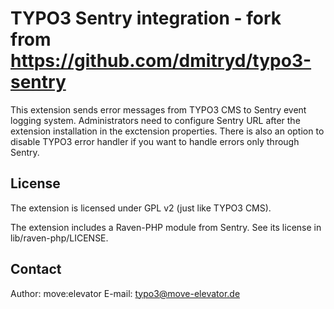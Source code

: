 # TYPO3 Sentry integration - fork from https://github.com/dmitryd/typo3-sentry

This extension sends error messages from TYPO3 CMS to Sentry event logging
system. Administrators need to configure Sentry URL after the extension
installation in the exctension properties. There is also an option to disable
TYPO3 error handler if you want to handle errors only through Sentry.

## License

The extension is licensed under GPL v2 (just like TYPO3 CMS).

The extension includes a Raven-PHP module from Sentry. See its license in
lib/raven-php/LICENSE.

## Contact

Author: move:elevator
E-mail: typo3@move-elevator.de
